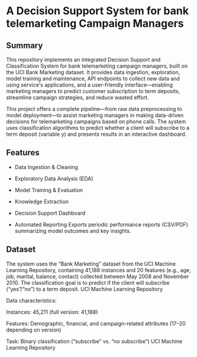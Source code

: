 # A Decision Support System for bank telemarketing Campaign Managers


## Summary
This repository implements an integrated Decision Support and Classification System for bank telemarketing campaign managers, built on the UCI Bank Marketing dataset. It provides data ingestion, exploration, model training and maintenance, API endpoints to collect new data and using service's applications, and a user-friendly interface—enabling marketing managers to predict customer subscription to term deposits, streamline campaign strategies, and reduce wasted effort.

This project offers a complete pipeline—from raw data preprocessing to model deployment—to assist marketing managers in making data-driven decisions for telemarketing campaigns based on phone calls. The system uses classification algorithms to predict whether a client will subscribe to a term deposit (variable y) and presents results in an interactive dashboard.

## Features
* Data Ingestion & Cleaning

* Exploratory Data Analysis (EDA)

* Model Training & Evaluation

* Knowledge Extraction

* Decision Support Dashboard

* Automated Reporting
Exports periodic performance reports (CSV/PDF) summarizing model outcomes and key insights.

## Dataset
The system uses the “Bank Marketing” dataset from the UCI Machine Learning Repository, containing 41,188 instances and 20 features (e.g., age, job, marital, balance, contact) collected between May 2008 and November 2010. The classification goal is to predict if the client will subscribe (“yes”/“no”) to a term deposit. 
UCI Machine Learning Repository

Data characteristics:

Instances: 45,211 (full version: 41,188)

Features: Demographic, financial, and campaign-related attributes (17–20 depending on version)

Task: Binary classification (“subscribe” vs. “no subscribe”)​
UCI Machine Learning Repository


